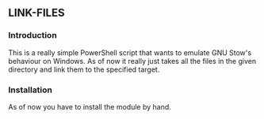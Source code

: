 LINK-FILES
----------

### Introduction
This is a really simple PowerShell script that wants to emulate GNU Stow's
behaviour on Windows. As of now it really just takes all the files in the given
directory and link them to the specified target.

### Installation
As of now you have to install the module by hand.
